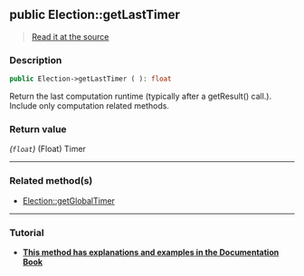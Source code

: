 ## public Election::getLastTimer

> [Read it at the source](https://github.com/julien-boudry/Condorcet/blob/master/src/Election.php#L240)

### Description    

```php
public Election->getLastTimer ( ): float
```

Return the last computation runtime (typically after a getResult() call.). Include only computation related methods.
    

### Return value   

*(`float`)* (Float) Timer


---------------------------------------

### Related method(s)      

* [Election::getGlobalTimer](/Docs/api-reference/Election%20Class/Election--getGlobalTimer.md)    

---------------------------------------

### Tutorial

* **[This method has explanations and examples in the Documentation Book](https://www.condorcet.io/3.AsPhpLibrary/7.GoFurther/TimerBenchMarking)**    
